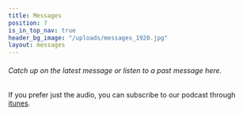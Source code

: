 ```yaml
---
title: Messages
position: 7
is_in_top_nav: true
header_bg_image: "/uploads/messages_1920.jpg"
layout: messages
---
```


###### Catch up on the latest message or listen to a past message here.

If you prefer just the audio, you can subscribe to our podcast through [itunes](itpc://feeds.feedburner.com/DaybreakChurchPodcasting).